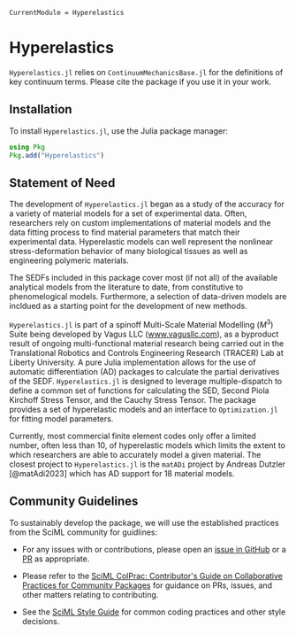 ```@meta
CurrentModule = Hyperelastics
```

# Hyperelastics

`Hyperelastics.jl` relies on `ContinuumMechanicsBase.jl` for the definitions of key continuum terms. Please cite the package if you use it in your work.

## Installation 

To install `Hyperelastics.jl`, use the Julia package manager:

```julia
using Pkg
Pkg.add("Hyperelastics")
```

## Statement of Need

The development of `Hyperelastics.jl` began as a study of the accuracy for a variety of material models for a set of experimental data. Often, researchers rely on custom implementations of material models and the data fitting process to find material parameters that match their experimental data. Hyperelastic models can well represent the nonlinear stress-deformation behavior of many biological tissues as well as engineering polymeric materials.

The SEDFs included in this package cover most (if not all) of the available analytical models from the literature to date, from constitutive to phenomelogical models. Furthermore, a selection of data-driven models are incldued as a starting point for the development of new methods.

`Hyperelastics.jl` is part of a spinoff Multi-Scale Material Modelling ($M^3$) Suite being developed by Vagus LLC (www.vagusllc.com), as a byproduct result of ongoing multi-functional material research being carried out in the Translational Robotics and Controls Engineering Research (TRACER) Lab at Liberty University. A pure Julia implementation allows for the use of automatic differentiation (AD) packages to calculate the partial derivatives of the SEDF. `Hyperelastics.jl` is designed to leverage multiple-dispatch to define a common set of functions for calculating the SED, Second Piola Kirchoff Stress Tensor, and the Cauchy Stress Tensor. The package provides a set of hyperelastic models and an interface to `Optimization.jl` for fitting model parameters. 

Currently, most commercial finite element codes only offer a limited number, often less than 10, of hyperelastic models which limits the extent to which researchers are able to accurately model a given material. The closest project to `Hyperelastics.jl` is the `matADi` project by Andreas Dutzler [@matAdi2023] which has AD support for 18 material models. 

## Community Guidelines

To sustainably develop the package, we will use the established practices from the SciML community for guidlines:
- For any issues with or contributions, please open an [issue in GitHub](https://github.com/TRACER-LULab/Hyperelastics.jl/issues) or a [PR](https://github.com/TRACER-LULab/Hyperelastics.jl/pulls) as appropriate.

- Please refer to the
    [SciML ColPrac: Contributor's Guide on Collaborative Practices for Community Packages](https://github.com/SciML/ColPrac/blob/master/README.md)
    for guidance on PRs, issues, and other matters relating to contributing.

- See the [SciML Style Guide](https://github.com/SciML/SciMLStyle) for common coding practices and other style decisions.
